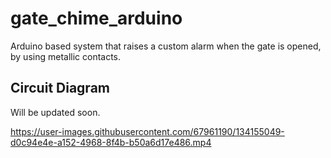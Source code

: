 # gate_chime_arduino
Arduino based system that raises a custom alarm when the gate is opened, by using metallic contacts.

## Circuit Diagram  
Will be updated soon.






https://user-images.githubusercontent.com/67961190/134155049-d0c94e4e-a152-4968-8f4b-b50a6d17e486.mp4

